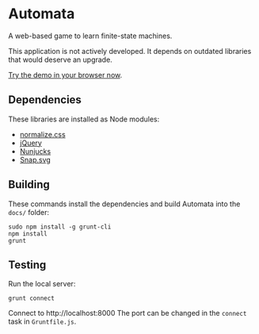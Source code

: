 Automata
========

A web-based game to learn finite-state machines.

This application is not actively developed. It depends on outdated libraries that would deserve an upgrade.

[Try the demo in your browser now](https://guillaume-savaton-eseo.github.io/Automata/).

Dependencies
------------

These libraries are installed as Node modules:

* [normalize.css](http://necolas.github.io/normalize.css/)
* [jQuery](http://jquery.com/)
* [Nunjucks](http://jlongster.github.io/nunjucks/)
* [Snap.svg](http://snapsvg.io/)

Building
--------

These commands install the dependencies and build Automata into the `docs/` folder:

```
sudo npm install -g grunt-cli
npm install
grunt
```

Testing
-------

Run the local server:

```
grunt connect
```

Connect to http://localhost:8000
The port can be changed in the ``connect`` task in ``Gruntfile.js``.
